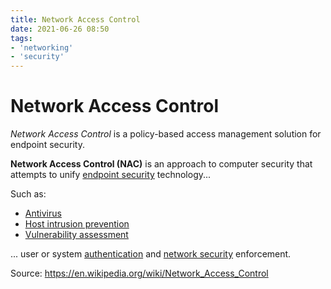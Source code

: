```yaml
---
title: Network Access Control
date: 2021-06-26 08:50
tags:
- 'networking'
- 'security'
---
```


# Network Access Control

_Network Access Control_ is a policy-based access management solution for endpoint security.

**Network Access Control (NAC)** is an approach to computer security that
attempts to unify [endpoint security](20210626085144-endpoint-security.md) 
technology...

Such as:
* [Antivirus](20210626085317-antivirus.md) 
* [Host intrusion prevention](20210626085451-host-based-intrusion-detection-system.md)
* [Vulnerability assessment](20210626085602-vulnerability-assessment-computing.md)

... user or system [authentication](20210203070437-authentication.md)
and [network security](20220315170212-network-security.md) enforcement.

Source: https://en.wikipedia.org/wiki/Network_Access_Control
